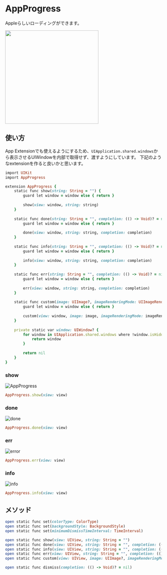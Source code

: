 # AppProgress
Appleらしいローディングができます。

<image src="https://user-images.githubusercontent.com/11258432/40573794-d5d4ffc2-6101-11e8-950c-db5545dea18a.gif" width="300">
  
## 使い方
App Extensionでも使えるようにするため、`UIApplication.shared.windows`から表示させるUIWindowを内部で取得せず、渡すようにしています。
下記のようなextensionを作ると良いかと思います。
```ruby
import UIKit
import AppProgress

extension AppProgress {
    static func show(string: String = "") {
        guard let window = window else { return }
        
        show(view: window, string: string)
    }
    
    static func done(string: String = "", completion: (() -> Void)? = nil) {
        guard let window = window else { return }
        
        done(view: window, string: string, completion: completion)
    }
    
    static func info(string: String = "", completion: (() -> Void)? = nil) {
        guard let window = window else { return }
        
        info(view: window, string: string, completion: completion)
    }
    
    static func err(string: String = "", completion: (() -> Void)? = nil) {
        guard let window = window else { return }
        
        err(view: window, string: string, completion: completion)
    }
    
    static func custom(image: UIImage?, imageRenderingMode: UIImageRenderingMode = .alwaysTemplate, string: String = "", isRotation: Bool = false, completion: (() -> Void)? = nil) {
        guard let window = window else { return }
        
        custom(view: window, image: image, imageRenderingMode: imageRenderingMode, string: string, isRotation: isRotation, completion: completion)
    }
    
    private static var window: UIWindow? {
        for window in UIApplication.shared.windows where !window.isHidden && window.alpha > 0 && window.screen == UIScreen.main && window.windowLevel == UIWindowLevelNormal {
            return window
        }
        
        return nil
    }
}
```

### show
![AppProgress](https://user-images.githubusercontent.com/11258432/40573454-dc2e3208-60fc-11e8-8e0f-87952a46c10c.gif)
```ruby
AppProgress.show(view: view)
```

### done
![done](https://user-images.githubusercontent.com/11258432/40573722-60877890-6100-11e8-97d4-694c51161b59.gif)
```ruby
AppProgress.done(view: view)
```

### err
![error](https://user-images.githubusercontent.com/11258432/40573723-60ab03c8-6100-11e8-998f-ec5a34aa9024.gif)
```ruby
AppProgress.err(view: view)
```

### info
![info](https://user-images.githubusercontent.com/11258432/40573724-60cdba6c-6100-11e8-9f1b-42f0dbd8cffc.gif)
```ruby
AppProgress.info(view: view)
```

## メソッド
```ruby
open static func set(colorType: ColorType)
open static func set(backgroundStyle: BackgroundStyle)
open static func set(minimumDismissTimeInterval: TimeInterval)

open static func show(view: UIView, string: String = "")
open static func done(view: UIView, string: String = "", completion: (() -> Void)? = nil)
open static func info(view: UIView, string: String = "", completion: (() -> Void)? = nil)
open static func err(view: UIView, string: String = "", completion: (() -> Void)? = nil)
open static func custom(view: UIView, image: UIImage?, imageRenderingMode: UIImageRenderingMode = .alwaysTemplate, string: String = "", isRotation: Bool = false, completion: (() -> Void)? = nil)

open static func dismiss(completion: (() -> Void)? = nil)
```
